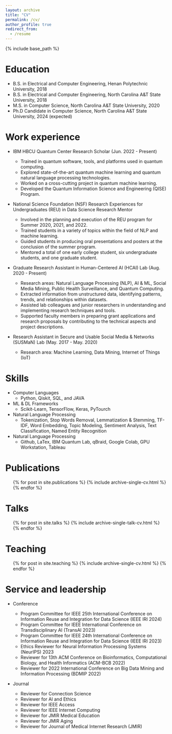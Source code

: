 ```yaml
---
layout: archive
title: "CV"
permalink: /cv/
author_profile: true
redirect_from:
  - /resume
---
```


{% include base_path %}

Education
======
* B.S. in Electrical and Computer Engineering, Henan Polytechnic University, 2018
* B.S. in Electrical and Computer Engineering, North Carolina A&T State University, 2018
* M.S. in Computer Science, North Carolina A&T State University, 2020
* Ph.D Candidate in Computer Science, North Carolina A&T State University, 2024 (expected)

Work experience
======
* IBM HBCU Quantum Center Research Scholar  (Jun. 2022 - Present)
  * Trained in quantum software, tools, and platforms used in quantum computing.
  * Explored state-of-the-art quantum machine learning and quantum natural language processing technologies.
  * Worked on a cross-cutting project in quantum machine learning.
  * Developed the Quantum Information Science and Engineering (QISE) Program.

* National Science Foundation (NSF) Research Experiences for Undergraduates (REU) in Data Science Research Mentor 
  * Involved in the planning and execution of the REU program for Summer 2020, 2021, and 2022.
  * Trained students in a variety of topics within the field of NLP and machine learning.
  * Guided students in producing oral presentations and posters at the conclusion of the summer program.
  * Mentored a total of one early college student, six undergraduate students, and one graduate student.
  
* Graduate Research Assistant in Human-Centered AI (HCAI) Lab (Aug. 2020 - Present)
  * Research areas: Natural Language Processing (NLP), AI & ML, Social Media Mining, Public Health Surveillance, and Quantum Computing.
  * Extracted information from unstructured data, identifying patterns, trends, and relationships within datasets.
  * Assisted lab colleagues and junior researchers in understanding and implementing research techniques and tools.
  * Supported faculty members in preparing grant applications and research proposals by contributing to the technical aspects and project descriptions.

* Research Assistant in Secure and Usable Social Media & Networks (SUSMaN) Lab (May. 2017 - May. 2020)
  * Research area: Machine Learning, Data Mining, Internet of Things (IoT)

  
Skills
======
* Computer Languages 
  * Python, Qiskit, SQL, and JAVA
* ML & DL Frameworks
  * Scikit-Learn, TensorFlow, Keras, PyTourch
* Natural Language Processing
  * Tokenization, Stop Words Removal, Lemmatization & Stemming, TF-IDF, Word Embedding, Topic Modeling, Sentiment Analysis, Text Classification, Named Entity Recognition 
* Natural Language Processing
   * Github, LaTex, IBM Quantum Lab, qBraid, Google Colab, GPU Workstation, Tableau
     
Publications
======
  <ul>{% for post in site.publications %}
    {% include archive-single-cv.html %}
  {% endfor %}</ul>
  
Talks
======
  <ul>{% for post in site.talks %}
    {% include archive-single-talk-cv.html %}
  {% endfor %}</ul>
  
Teaching
======
  <ul>{% for post in site.teaching %}
    {% include archive-single-cv.html %}
  {% endfor %}</ul>
  
Service and leadership
======
* Conference
  * Program Committee for IEEE 25th International Conference on Information Reuse and Integration for Data Science (IEEE IRI 2024)
  * Program Committee for IEEE International Conference on Transdisciplinary AI (TransAI 2023)
  * Program Committee for IEEE 24th International Conference on Information Reuse and Integration for Data Science (IEEE IRI 2023)
  * Ethics Reviewer for Neural Information Processing Systems (NeurIPS) 2023
  * Reviewer for 13th ACM Conference on Bioinformatics, Computational Biology, and Health Informatics (ACM-BCB 2022)
  * Reviewer for 2022 International Conference on Big Data Mining and Information Processing (BDMIP 2022)

* Journal
  * Reviewer for Connection Science
  * Reviewer for AI and Ethics
  * Reviewer for IEEE Access 
  * Reviewer for IEEE Internet Computing 
  * Reviewer for JMIR Medical Education 
  * Reviewer for JMIR Aging 
  * Reviewer for Journal of Medical Internet Research (JMIR) 

